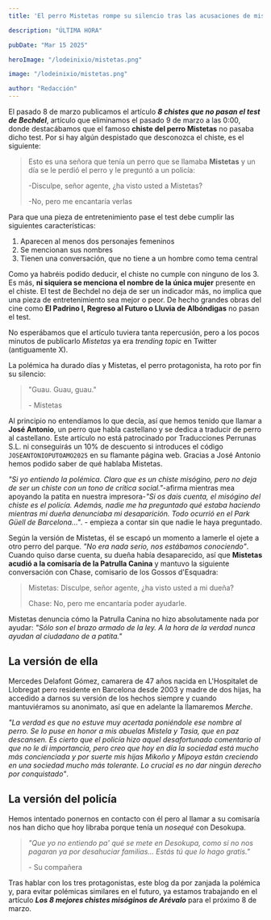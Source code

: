```yaml
---
title: 'El perro Mistetas rompe su silencio tras las acusaciones de misógino por protagonizar un chiste que no pasa el Test de Bechdel: "Guau. Guau guau."'

description: "ÚLTIMA HORA"

pubDate: "Mar 15 2025"

heroImage: "/lodeinixio/mistetas.png"

image: "/lodeinixio/mistetas.png"

author: "Redacción"
---
```


El pasado 8 de marzo publicamos el artículo _**8 chistes que no pasan el test de Bechdel**_, artículo que eliminamos el pasado 9 de marzo a las 0:00, donde destacábamos que el famoso **chiste del perro Mistetas** no pasaba dicho test. Por si hay algún despistado que desconozca el chiste, es el siguiente:

> Esto es una señora que tenía un perro que se llamaba **Mistetas** y un día se le perdió el perro y le preguntó a un policía:
>
> -Disculpe, señor agente, ¿ha visto usted a Mistetas?
>
> -No, pero me encantaría verlas

Para que una pieza de entretenimiento pase el test debe cumplir las siguientes características:

1. Aparecen al menos dos personajes femeninos
2. Se mencionan sus nombres
3. Tienen una conversación, que no tiene a un hombre como tema central

Como ya habréis podido deducir, el chiste no cumple con ninguno de los 3. Es más, **ni siquiera se menciona el nombre de la única mujer** presente en el chiste. El test de Bechdel no deja de ser un indicador más, no implica que una pieza de entretenimiento sea mejor o peor. De hecho grandes obras del cine como **El Padrino I, Regreso al Futuro o Lluvia de Albóndigas** no pasan el test.

No esperábamos que el artículo tuviera tanta repercusión, pero a los pocos minutos de publicarlo _Mistetas_ ya era _trending topic_ en Twitter (antiguamente X).

La polémica ha durado días y Mistetas, el perro protagonista, ha roto por fin su silencio:

> "Guau. Guau, guau."
>
> <quote> - Mistetas</quote>

Al principio no entendíamos lo que decía, así que hemos tenido que llamar a **José Antonio**, un perro que habla castellano y se dedica a traducir de perro al castellano. Este artículo no está patrocinado por Traducciones Perrunas S.L. ni conseguirás un 10% de descuento si introduces el código <code>JOSEANTONIOPUTOAMO2025</code> en su flamante página web. Gracias a José Antonio hemos podido saber de qué hablaba Mistetas.

_"Si yo entiendo la polémica. Claro que es un chiste misógino, pero no deja de ser un chiste con un tono de crítica social."_-afirma mientras mea apoyando la patita en nuestra impresora-_"Si os dais cuenta, el misógino del chiste es el policía. Además, nadie me ha preguntado qué estaba haciendo mientras mi dueña denunciaba mi desaparición. Todo ocurrió en el Park Güell de Barcelona..."_. - empieza a contar sin que nadie le haya preguntado.

Según la versión de Mistetas, él se escapó un momento a lamerle el ojete a otro perro del parque. _"No era nada serio, nos estábamos conociendo"_. Cuando quiso darse cuenta, su dueña había desaparecido, así que **Mistetas acudió a la comisaría de la Patrulla Canina** y mantuvo la siguiente conversación con Chase, comisario de los Gossos d'Esquadra:

> Mistetas: Disculpe, señor agente, ¿ha visto usted a mi dueña?
>
> Chase: No, pero me encantaría poder ayudarle.

Mistetas denuncia cómo la Patrulla Canina no hizo absolutamente nada por ayudar: _"Sólo son el brazo armado de la ley. A la hora de la verdad nunca ayudan al ciudadano de a patita."_

## La versión de ella

Mercedes Delafont Gómez, camarera de 47 años nacida en L'Hospitalet de Llobregat pero residente en Barcelona desde 2003 y madre de dos hijas, ha accedido a darnos su versión de los hechos siempre y cuando mantuviéramos su anonimato, así que en adelante la llamaremos _Merche_.

_"La verdad es que no estuve muy acertada poniéndole ese nombre al perro. Se lo puse en honor a mis abuelas Mistela y Tasia, que en paz descansen. Es cierto que el policía hizo aquel desafortunado comentario al que no le di importancia, pero creo que hoy en día la sociedad está mucho más concienciada y por suerte mis hijas Mikoño y Mipoya están creciendo en una sociedad mucho más tolerante. Lo crucial es no dar ningún derecho por conquistado"_.

## La versión del policía

Hemos intentado ponernos en contacto con él pero al llamar a su comisaría nos han dicho que hoy libraba porque tenía un _nosequé_ con Desokupa.

> _"Que yo no entiendo pa' qué se mete en Desokupa, como si no nos pagaran ya por desahuciar familias... Estás tú que lo hago gratis."_
>
> <quote>- Su compañera</quote>

Tras hablar con los tres protagonistas, este blog da por zanjada la polémica y, para evitar polémicas similares en el futuro, ya estamos trabajando en el artículo _**Los 8 mejores chistes misóginos de Arévalo**_ para el próximo 8 de marzo.
